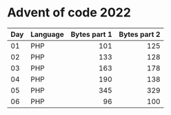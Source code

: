 # Advent of code 2022



| Day | Language | Bytes part 1 | Bytes part 2 |
|-----|----------|-------------:|-------------:|
| 01  | PHP      |          101 |          125 |
| 02  | PHP      |          133 |          128 |
| 03  | PHP      |          163 |          178 |
| 04  | PHP      |          190 |          138 |
| 05  | PHP      |          345 |          329 |
| 06  | PHP      |           96 |          100 |
